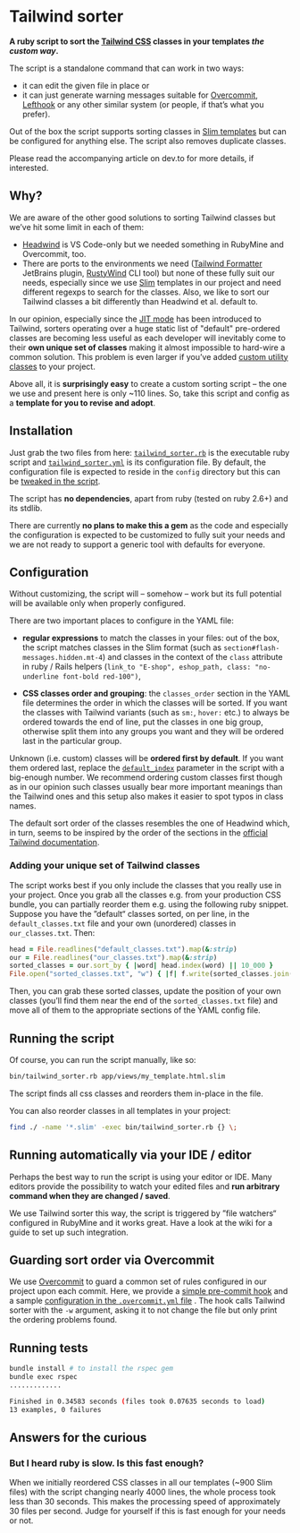 # Tailwind sorter

**A ruby script to sort the [Tailwind CSS](https://tailwindcss.com) classes in your templates _the custom way_.**

The script is a standalone command that can work in two ways:

- it can edit the given file in place or
- it can just generate warning messages suitable for [Overcommit](https://github.com/sds/overcommit),
  [Lefthook](https://github.com/evilmartians/lefthook) or any other similar system (or people, if that’s what you
  prefer).

Out of the box the script supports sorting classes in [Slim templates](http://slim-lang.com/) but can be configured for
anything else. The script also removes duplicate classes.

Please read the accompanying article on dev.to for more details, if interested.

## Why?

We are aware of the other good solutions to sorting Tailwind classes but we’ve hit some limit in each of them:

- [Headwind](https://github.com/heybourn/headwind) is VS Code-only but we needed something in RubyMine and Overcommit,
  too.
- There are ports to the environments we need
  ([Tailwind Formatter](https://plugins.jetbrains.com/plugin/13376-tailwind-formatter/) JetBrains plugin,
  [RustyWind](https://github.com/avencera/rustywind) CLI tool) but none of these fully suit our needs, especially since
  we use [Slim](http://slim-lang.com/) templates in our project and need different regexps to search for the classes.
  Also, we like to sort our Tailwind classes a bit differently than Headwind et al. default to.

In our opinion, especially since the [JIT mode](https://tailwindcss.com/docs/just-in-time-mode) has been introduced to
Tailwind, sorters operating over a huge static list of "default" pre-ordered classes are becoming less useful as each
developer will inevitably come to their **own unique set of classes** making it almost impossible to hard-wire a common
solution. This problem is even larger if you’ve added
[custom utility classes](https://tailwindcss.com/docs/adding-new-utilities) to your project.

Above all, it is **surprisingly easy** to create a custom sorting script – the one we use and present here is only
~110 lines. So, take this script and config as a **template for you to revise and adopt**.

## Installation

Just grab the two files from
here: [`tailwind_sorter.rb`](https://github.com/NejRemeslnici/tailwind-sorter/blob/main/bin/tailwind_sorter.rb) is the
executable ruby script
and [`tailwind_sorter.yml`](https://github.com/NejRemeslnici/tailwind-sorter/blob/main/config/tailwind_sorter.yml) is
its configuration file. By default, the configuration file is expected to reside in the `config` directory but this can
be [tweaked in the script](https://github.com/NejRemeslnici/tailwind-sorter/blob/main/bin/tailwind_sorter.rb#L94).

The script has **no dependencies**, apart from ruby (tested on ruby 2.6+) and its stdlib.

There are currently **no plans to make this a gem** as the code and especially the configuration is expected to be
customized to fully suit your needs and we are not ready to support a generic tool with defaults for everyone.

## Configuration

Without customizing, the script will – somehow – work but its full potential will be available only when properly
configured.

There are two important places to configure in the YAML file:

- **regular expressions** to match the classes in your files: out of the box, the script matches classes in the Slim
  format (such as `section#flash-messages.hidden.mt-4`) and classes in the context of the `class` attribute in ruby /
  Rails helpers (`link_to "E-shop", eshop_path, class: "no-underline font-bold red-100")`,

- **CSS classes order and grouping**: the `classes_order` section in the YAML file determines the order in which the
  classes will be sorted. If you want the classes with Tailwind variants (such as `sm:`, `hover:` etc.) to always be
  ordered towards the end of line, put the classes in one big group, otherwise split them into any groups you want and
  they will be ordered last in the particular group.

Unknown (i.e. custom) classes will be **ordered first by default**. If you want them ordered last, replace
the [`default_index`](https://github.com/NejRemeslnici/tailwind-sorter/blob/main/bin/tailwind_sorter.rb#L20) parameter
in the script with a big-enough number. We recommend ordering custom classes first though as in our opinion such classes
usually bear more important meanings than the Tailwind ones and this setup also makes it easier to spot typos in class
names.

The default sort order of the classes resembles the one of Headwind which, in turn, seems to be inspired by the order of
the sections in the [official Tailwind documentation](https://tailwindcss.com/docs).

### Adding your unique set of Tailwind classes

The script works best if you only include the classes that you really use in your project. Once you grab all the classes
e.g. from your production CSS bundle, you can partially reorder them e.g. using the following ruby snippet. Suppose you
have the ”default“ classes sorted, on per line, in the `default_classes.txt` file and your own (unordered) classes
in `our_classes.txt`. Then:

```ruby
head = File.readlines("default_classes.txt").map(&:strip)
our = File.readlines("our_classes.txt").map(&:strip)
sorted_classes = our.sort_by { |word| head.index(word) || 10_000 }
File.open("sorted_classes.txt", "w") { |f| f.write(sorted_classes.join("\n")) }
```

Then, you can grab these sorted classes, update the position of your own classes (you’ll find them near the end of
the `sorted_classes.txt` file) and move all of them to the appropriate sections of the YAML config file.

## Running the script

Of course, you can run the script manually, like so:

```sh
bin/tailwind_sorter.rb app/views/my_template.html.slim
```

The script finds all css classes and reorders them in-place in the file.

You can also reorder classes in all templates in your project:

```sh
find ./ -name '*.slim' -exec bin/tailwind_sorter.rb {} \;
```

## Running automatically via your IDE / editor

Perhaps the best way to run the script is using your editor or IDE. Many editors provide the possibility to watch your
edited files and **run arbitrary command when they are changed / saved**.

We use Tailwind sorter this way, the script is triggered by ”file watchers“ configured in RubyMine and it works great.
Have a look at the wiki for a guide to set up such integration.

## Guarding sort order via Overcommit

We use [Overcommit](https://github.com/sds/overcommit) to guard a common set of rules configured in our project upon
each commit. Here, we provide
a [simple pre-commit hook](https://github.com/NejRemeslnici/tailwind-sorter/blob/main/.git-hooks/pre_commit/check_css_classes_order.rb)
and a sample
[configuration in the `.overcommit.yml` file](https://github.com/NejRemeslnici/tailwind-sorter/blob/main/.overcommit.yml#L31)
. The hook calls Tailwind sorter with the `-w` argument, asking it to not change the file but only print the ordering
problems found.

## Running tests

```sh
bundle install # to install the rspec gem
bundle exec rspec
.............

Finished in 0.34583 seconds (files took 0.07635 seconds to load)
13 examples, 0 failures
```

## Answers for the curious

### But I heard ruby is slow. Is this fast enough?

When we initially reordered CSS classes in all our templates (~900 Slim files) with the script changing nearly 4000
lines, the whole process took less than 30 seconds. This makes the processing speed of approximately 30 files per
second. Judge for yourself if this is fast enough for your needs or not.
